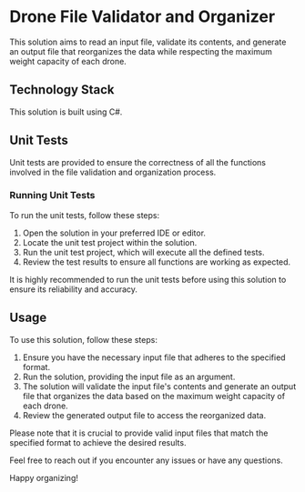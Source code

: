 # Drone File Validator and Organizer

This solution aims to read an input file, validate its contents, and generate an output file that reorganizes the data while respecting the maximum weight capacity of each drone.

## Technology Stack

This solution is built using C#.

## Unit Tests

Unit tests are provided to ensure the correctness of all the functions involved in the file validation and organization process.

### Running Unit Tests

To run the unit tests, follow these steps:

1. Open the solution in your preferred IDE or editor.
2. Locate the unit test project within the solution.
3. Run the unit test project, which will execute all the defined tests.
4. Review the test results to ensure all functions are working as expected.

It is highly recommended to run the unit tests before using this solution to ensure its reliability and accuracy.

## Usage

To use this solution, follow these steps:

1. Ensure you have the necessary input file that adheres to the specified format.
2. Run the solution, providing the input file as an argument.
3. The solution will validate the input file's contents and generate an output file that organizes the data based on the maximum weight capacity of each drone.
4. Review the generated output file to access the reorganized data.

Please note that it is crucial to provide valid input files that match the specified format to achieve the desired results.

Feel free to reach out if you encounter any issues or have any questions.

Happy organizing!